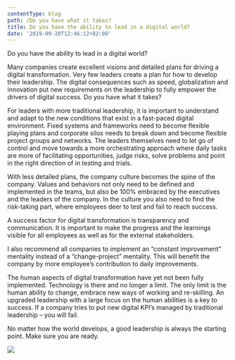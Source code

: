 ```yaml
---
contentType: blog
path: /Do you have what it takes?
title: Do you have the ability to lead in a digital world?
date: '2019-09-20T12:46:12+02:00'
---
```

Do you have the ability to lead in a digital world?  



Many companies create excellent visions and detailed plans for driving a digital transformation. Very few leaders create a plan for how to develop their leadership. The digital consequences such as speed, globalization and innovation put new requirements on the leadership to fully empower the drivers of digital success. Do you have what it takes?



For leaders with more traditional leadership, it is important to understand and adapt to the new conditions that exist in a fast-paced digital environment. Fixed systems and frameworks need to become flexible playing plans and corporate silos needs to break down and become flexible project groups and networks. The leaders themselves need to let go of control and move towards a more orchestrating approach where daily tasks are more of facilitating opportunities, judge risks, solve problems and point in the right direction of in testing and trials. 



With less detailed plans, the company culture becomes the spine of the company. Values and behaviors not only need to be defined and implemented in the teams, but also be 100% embraced by the executives and the leaders of the company. In the culture you also need to find the risk-taking part, where employees deer to test and fail to reach success. 



A success factor for digital transformation is transparency and communication. It is important to make the progress and the learnings visible for all employees as well as for the external stakeholders. 

I also recommend all companies to implement an “constant improvement” mentality instead of a “change-project” mentality. This will benefit the company by more employee’s contribution to daily improvements. 



The human aspects of digital transformation have yet not been fully implemented. Technology is there and no longer a limit. The only limit is the human ability to change, embrace new ways of working and re-skilling. An upgraded leadership with a large focus on the human abilities is a key to success. If a company tries to put new digital KPI’s managed by traditional leadership – you will fail.  

No matter how the world develops, a good leadership is always the starting point. Make sure you are ready. 

![](/files/hand-robot-human.jpg)
